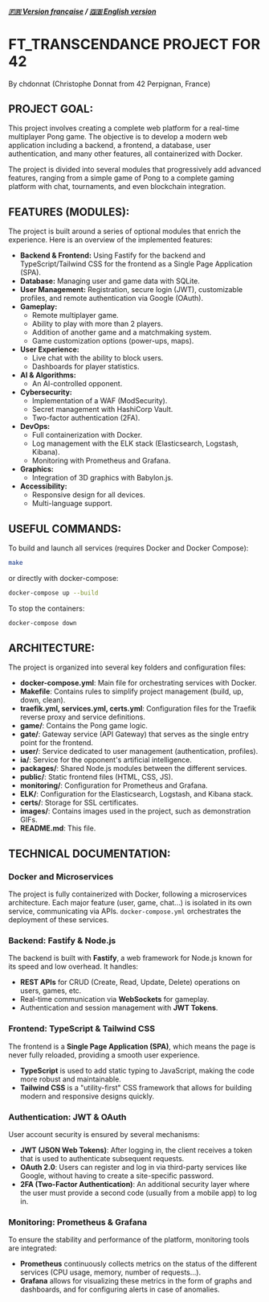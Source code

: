 ##### [🇫🇷 Version française](README.fr.md) / [🇬🇧 English version](README.md)

# FT_TRANSCENDANCE PROJECT FOR 42
By chdonnat (Christophe Donnat from 42 Perpignan, France)

## PROJECT GOAL:
This project involves creating a complete web platform for a real-time multiplayer Pong game. The objective is to develop a modern web application including a backend, a frontend, a database, user authentication, and many other features, all containerized with Docker.

The project is divided into several modules that progressively add advanced features, ranging from a simple game of Pong to a complete gaming platform with chat, tournaments, and even blockchain integration.

## FEATURES (MODULES):
The project is built around a series of optional modules that enrich the experience. Here is an overview of the implemented features:

*   **Backend & Frontend:** Using Fastify for the backend and TypeScript/Tailwind CSS for the frontend as a Single Page Application (SPA).
*   **Database:** Managing user and game data with SQLite.
*   **User Management:** Registration, secure login (JWT), customizable profiles, and remote authentication via Google (OAuth).
*   **Gameplay:**
    *   Remote multiplayer game.
    *   Ability to play with more than 2 players.
    *   Addition of another game and a matchmaking system.
    *   Game customization options (power-ups, maps).
*   **User Experience:**
    *   Live chat with the ability to block users.
    *   Dashboards for player statistics.
*   **AI & Algorithms:**
    *   An AI-controlled opponent.
*   **Cybersecurity:**
    *   Implementation of a WAF (ModSecurity).
    *   Secret management with HashiCorp Vault.
    *   Two-factor authentication (2FA).
*   **DevOps:**
    *   Full containerization with Docker.
    *   Log management with the ELK stack (Elasticsearch, Logstash, Kibana).
    *   Monitoring with Prometheus and Grafana.
*   **Graphics:**
    *   Integration of 3D graphics with Babylon.js.
*   **Accessibility:**
    *   Responsive design for all devices.
    *   Multi-language support.

## USEFUL COMMANDS:
To build and launch all services (requires Docker and Docker Compose):
```bash
make
```
or directly with docker-compose:
```bash
docker-compose up --build
```

To stop the containers:
```bash
docker-compose down
```

## ARCHITECTURE:
The project is organized into several key folders and configuration files:
- **docker-compose.yml**: Main file for orchestrating services with Docker.
- **Makefile**: Contains rules to simplify project management (build, up, down, clean).
- **traefik.yml, services.yml, certs.yml**: Configuration files for the Traefik reverse proxy and service definitions.
- **game/**: Contains the Pong game logic.
- **gate/**: Gateway service (API Gateway) that serves as the single entry point for the frontend.
- **user/**: Service dedicated to user management (authentication, profiles).
- **ia/**: Service for the opponent's artificial intelligence.
- **packages/**: Shared Node.js modules between the different services.
- **public/**: Static frontend files (HTML, CSS, JS).
- **monitoring/**: Configuration for Prometheus and Grafana.
- **ELK/**: Configuration for the Elasticsearch, Logstash, and Kibana stack.
- **certs/**: Storage for SSL certificates.
- **images/**: Contains images used in the project, such as demonstration GIFs.
- **README.md**: This file.

## TECHNICAL DOCUMENTATION:

### Docker and Microservices
The project is fully containerized with Docker, following a microservices architecture. Each major feature (user, game, chat...) is isolated in its own service, communicating via APIs. `docker-compose.yml` orchestrates the deployment of these services.

### Backend: Fastify & Node.js
The backend is built with **Fastify**, a web framework for Node.js known for its speed and low overhead. It handles:
- **REST APIs** for CRUD (Create, Read, Update, Delete) operations on users, games, etc.
- Real-time communication via **WebSockets** for gameplay.
- Authentication and session management with **JWT Tokens**.

### Frontend: TypeScript & Tailwind CSS
The frontend is a **Single Page Application (SPA)**, which means the page is never fully reloaded, providing a smooth user experience.
- **TypeScript** is used to add static typing to JavaScript, making the code more robust and maintainable.
- **Tailwind CSS** is a "utility-first" CSS framework that allows for building modern and responsive designs quickly.

### Authentication: JWT & OAuth
User account security is ensured by several mechanisms:
- **JWT (JSON Web Tokens)**: After logging in, the client receives a token that is used to authenticate subsequent requests.
- **OAuth 2.0**: Users can register and log in via third-party services like Google, without having to create a site-specific password.
- **2FA (Two-Factor Authentication)**: An additional security layer where the user must provide a second code (usually from a mobile app) to log in.

### Monitoring: Prometheus & Grafana
To ensure the stability and performance of the platform, monitoring tools are integrated:
- **Prometheus** continuously collects metrics on the status of the different services (CPU usage, memory, number of requests...).
- **Grafana** allows for visualizing these metrics in the form of graphs and dashboards, and for configuring alerts in case of anomalies.

